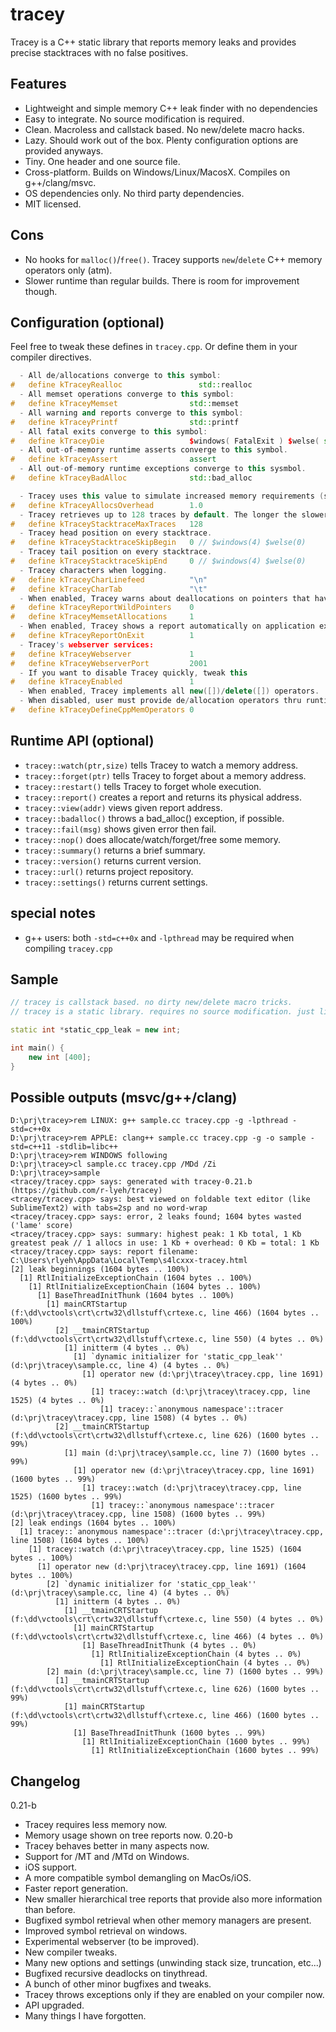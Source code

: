 tracey
======
Tracey is a C++ static library that reports memory leaks and provides precise stacktraces with no false positives.

Features
--------
- Lightweight and simple memory C++ leak finder with no dependencies
- Easy to integrate. No source modification is required.
- Clean. Macroless and callstack based. No new/delete macro hacks.
- Lazy. Should work out of the box. Plenty configuration options are provided anyways.
- Tiny. One header and one source file.
- Cross-platform. Builds on Windows/Linux/MacosX. Compiles on g++/clang/msvc.
- OS dependencies only. No third party dependencies.
- MIT licensed.

Cons
----
- No hooks for `malloc()`/`free()`. Tracey supports `new`/`delete` C++ memory operators only (atm).
- Slower runtime than regular builds. There is room for improvement though.


Configuration (optional)
------------------------
Feel free to tweak these defines in `tracey.cpp`. Or define them in your compiler directives.
```c++
  - All de/allocations converge to this symbol:
#   define kTraceyRealloc                 std::realloc
  - All memset operations converge to this symbol:
#   define kTraceyMemset                std::memset
  - All warning and reports converge to this symbol:
#   define kTraceyPrintf                std::printf
  - All fatal exits converge to this symbol:
#   define kTraceyDie                   $windows( FatalExit ) $welse( std::exit )
  - All out-of-memory runtime asserts converge to this symbol.
#   define kTraceyAssert                assert
  - All out-of-memory runtime exceptions converge to this sysmbol.
#   define kTraceyBadAlloc              std::bad_alloc

  - Tracey uses this value to simulate increased memory requirements (should be >= 1.0)
#   define kTraceyAllocsOverhead        1.0
  - Tracey retrieves up to 128 traces by default. The longer the slower, though.
#   define kTraceyStacktraceMaxTraces   128
  - Tracey head position on every stacktrace.
#   define kTraceyStacktraceSkipBegin   0 // $windows(4) $welse(0)
  - Tracey tail position on every stacktrace.
#   define kTraceyStacktraceSkipEnd     0 // $windows(4) $welse(0)
  - Tracey characters when logging.
#   define kTraceyCharLinefeed          "\n"
#   define kTraceyCharTab               "\t"
  - When enabled, Tracey warns about deallocations on pointers that have been not allocated by Tracey (wild pointers)
#   define kTraceyReportWildPointers    0
#   define kTraceyMemsetAllocations     1
  - When enabled, Tracey shows a report automatically on application exit.
#   define kTraceyReportOnExit          1
  - Tracey's webserver services:
#   define kTraceyWebserver             1
#   define kTraceyWebserverPort         2001
  - If you want to disable Tracey quickly, tweak this
#   define kTraceyEnabled               1
  - When enabled, Tracey implements all new([])/delete([]) operators.
  - When disabled, user must provide de/allocation operators thru runtime API (see below).
#   define kTraceyDefineCppMemOperators 0
```

Runtime API (optional)
----------------------

- `tracey::watch(ptr,size)` tells Tracey to watch a memory address.
- `tracey::forget(ptr)` tells Tracey to forget about a memory address.
- `tracey::restart()` tells Tracey to forget whole execution.
- `tracey::report()` creates a report and returns its physical address.
- `tracey::view(addr)` views given report address.
- `tracey::badalloc()` throws a bad_alloc() exception, if possible.
- `tracey::fail(msg)` shows given error then fail.
- `tracey::nop()` does allocate/watch/forget/free some memory.
- `tracey::summary()` returns a brief summary.
- `tracey::version()` returns current version.
- `tracey::url()` returns project repository.
- `tracey::settings()` returns current settings.

special notes
-------------
- g++ users: both `-std=c++0x` and `-lpthread` may be required when compiling `tracey.cpp`

Sample
------
```c++
// tracey is callstack based. no dirty new/delete macro tricks.
// tracey is a static library. requires no source modification. just link it.

static int *static_cpp_leak = new int;

int main() {
    new int [400];
}
```

Possible outputs (msvc/g++/clang)
---------------------------------
```
D:\prj\tracey>rem LINUX: g++ sample.cc tracey.cpp -g -lpthread -std=c++0x
D:\prj\tracey>rem APPLE: clang++ sample.cc tracey.cpp -g -o sample -std=c++11 -stdlib=libc++
D:\prj\tracey>rem WINDOWS following
D:\prj\tracey>cl sample.cc tracey.cpp /MDd /Zi
D:\prj\tracey>sample
<tracey/tracey.cpp> says: generated with tracey-0.21.b (https://github.com/r-lyeh/tracey)
<tracey/tracey.cpp> says: best viewed on foldable text editor (like SublimeText2) with tabs=2sp and no word-wrap
<tracey/tracey.cpp> says: error, 2 leaks found; 1604 bytes wasted ('lame' score)
<tracey/tracey.cpp> says: summary: highest peak: 1 Kb total, 1 Kb greatest peak // 1 allocs in use: 1 Kb + overhead: 0 Kb = total: 1 Kb
<tracey/tracey.cpp> says: report filename: C:\Users\rlyeh\AppData\Local\Temp\s4lcxxx-tracey.html
[2] leak beginnings (1604 bytes .. 100%)
  [1] RtlInitializeExceptionChain (1604 bytes .. 100%)
    [1] RtlInitializeExceptionChain (1604 bytes .. 100%)
      [1] BaseThreadInitThunk (1604 bytes .. 100%)
        [1] mainCRTStartup (f:\dd\vctools\crt\crtw32\dllstuff\crtexe.c, line 466) (1604 bytes .. 100%)
          [2] __tmainCRTStartup (f:\dd\vctools\crt\crtw32\dllstuff\crtexe.c, line 550) (4 bytes .. 0%)
            [1] initterm (4 bytes .. 0%)
              [1] `dynamic initializer for 'static_cpp_leak'' (d:\prj\tracey\sample.cc, line 4) (4 bytes .. 0%)
                [1] operator new (d:\prj\tracey\tracey.cpp, line 1691) (4 bytes .. 0%)
                  [1] tracey::watch (d:\prj\tracey\tracey.cpp, line 1525) (4 bytes .. 0%)
                    [1] tracey::`anonymous namespace'::tracer (d:\prj\tracey\tracey.cpp, line 1508) (4 bytes .. 0%)
          [2] __tmainCRTStartup (f:\dd\vctools\crt\crtw32\dllstuff\crtexe.c, line 626) (1600 bytes .. 99%)
            [1] main (d:\prj\tracey\sample.cc, line 7) (1600 bytes .. 99%)
              [1] operator new (d:\prj\tracey\tracey.cpp, line 1691) (1600 bytes .. 99%)
                [1] tracey::watch (d:\prj\tracey\tracey.cpp, line 1525) (1600 bytes .. 99%)
                  [1] tracey::`anonymous namespace'::tracer (d:\prj\tracey\tracey.cpp, line 1508) (1600 bytes .. 99%)
[2] leak endings (1604 bytes .. 100%)
  [1] tracey::`anonymous namespace'::tracer (d:\prj\tracey\tracey.cpp, line 1508) (1604 bytes .. 100%)
    [1] tracey::watch (d:\prj\tracey\tracey.cpp, line 1525) (1604 bytes .. 100%)
      [1] operator new (d:\prj\tracey\tracey.cpp, line 1691) (1604 bytes .. 100%)
        [2] `dynamic initializer for 'static_cpp_leak'' (d:\prj\tracey\sample.cc, line 4) (4 bytes .. 0%)
          [1] initterm (4 bytes .. 0%)
            [1] __tmainCRTStartup (f:\dd\vctools\crt\crtw32\dllstuff\crtexe.c, line 550) (4 bytes .. 0%)
              [1] mainCRTStartup (f:\dd\vctools\crt\crtw32\dllstuff\crtexe.c, line 466) (4 bytes .. 0%)
                [1] BaseThreadInitThunk (4 bytes .. 0%)
                  [1] RtlInitializeExceptionChain (4 bytes .. 0%)
                    [1] RtlInitializeExceptionChain (4 bytes .. 0%)
        [2] main (d:\prj\tracey\sample.cc, line 7) (1600 bytes .. 99%)
          [1] __tmainCRTStartup (f:\dd\vctools\crt\crtw32\dllstuff\crtexe.c, line 626) (1600 bytes .. 99%)
            [1] mainCRTStartup (f:\dd\vctools\crt\crtw32\dllstuff\crtexe.c, line 466) (1600 bytes .. 99%)
              [1] BaseThreadInitThunk (1600 bytes .. 99%)
                [1] RtlInitializeExceptionChain (1600 bytes .. 99%)
                  [1] RtlInitializeExceptionChain (1600 bytes .. 99%)
```

Changelog
---------
0.21-b
  - Tracey requires less memory now.
  - Memory usage shown on tree reports now.
0.20-b
  - Tracey behaves better in many aspects now.
  - Support for /MT and /MTd on Windows.
  - iOS support.
  - A more compatible symbol demangling on MacOs/iOS.
  - Faster report generation.
  - New smaller hierarchical tree reports that provide also more information than before.
  - Bugfixed symbol retrieval when other memory managers are present.
  - Improved symbol retrieval on windows.
  - Experimental webserver (to be improved).
  - New compiler tweaks.
  - Many new options and settings (unwinding stack size, truncation, etc...)
  - Bugfixed recursive deadlocks on tinythread.
  - A bunch of other minor bugfixes and tweaks.
  - Tracey throws exceptions only if they are enabled on your compiler now.
  - API upgraded.
  - Many things I have forgotten.

